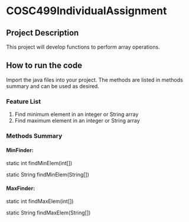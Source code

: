 # COSC499IndividualAssignment

## Project Description

This project will develop functions to perform array operations.



## How to run the code

Import the java files into your project.
The methods are listed in methods summary and can be used as desired.


### Feature List

1. Find minimum element in an integer or String array
2. Find maximum element in an integer or String array

### Methods Summary

#### MinFinder: 

 static int findMinElem(int[])

 static String findMinElem(String[])

 #### MaxFinder: 

 static int findMaxElem(int[])

 static String findMaxElem(String[])